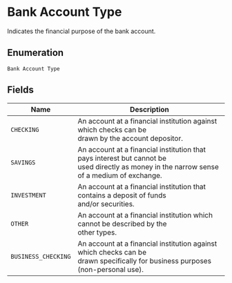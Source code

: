 
# Bank Account Type

Indicates the financial purpose of the bank account.

## Enumeration

`Bank Account Type`

## Fields

| Name | Description |
|  --- | --- |
| `CHECKING` | An account at a financial institution against which checks can be<br>drawn by the account depositor. |
| `SAVINGS` | An account at a financial institution that pays interest but cannot be<br>used directly as money in the narrow sense of a medium of exchange. |
| `INVESTMENT` | An account at a financial institution that contains a deposit of funds<br>and/or securities. |
| `OTHER` | An account at a financial institution which cannot be described by the<br>other types. |
| `BUSINESS_CHECKING` | An account at a financial institution against which checks can be<br>drawn specifically for business purposes (non-personal use). |

